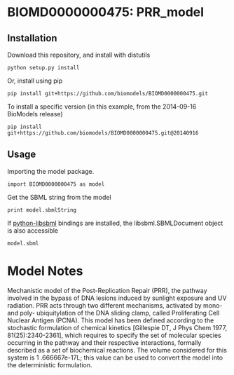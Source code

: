# BIOMD0000000475: PRR_model

## Installation

Download this repository, and install with distutils

`python setup.py install`

Or, install using pip

`pip install git+https://github.com/biomodels/BIOMD0000000475.git`

To install a specific version (in this example, from the 2014-09-16 BioModels release)

`pip install git+https://github.com/biomodels/BIOMD0000000475.git@20140916`

## Usage

Importing the model package.

`import BIOMD0000000475 as model`

Get the SBML string from the model

`print model.sbmlString`

If [python-libsbml](https://pypi.python.org/pypi/python-libsbml) bindings are
installed, the libsbml.SBMLDocument object is also accessible

`model.sbml`


# Model Notes
Mechanistic model of the Post-Replication Repair (PRR), the pathway involved
in the bypass of DNA lesions induced by sunlight exposure and UV radiation.
PRR acts through two different mechanisms, activated by mono- and poly-
ubiquitylation of the DNA sliding clamp, called Proliferating Cell Nuclear
Antigen (PCNA). This model has been defined according to the stochastic
formulation of chemical kinetics [Gillespie DT, J Phys Chem 1977,
81(25):2340-2361], which requires to specify the set of molecular species
occurring in the pathway and their respective interactions, formally described
as a set of biochemical reactions. The volume considered for this system is 1
.666667e-17L; this value can be used to convert the model into the
deterministic formulation.


